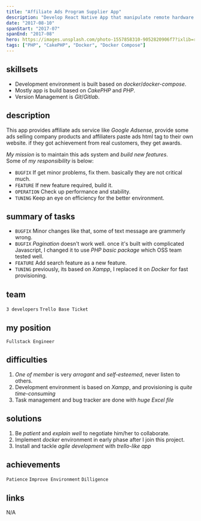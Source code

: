 ```yaml
---
title: "Affiliate Ads Program Supplier App"
description: "Develop React Native App that manipulate remote hardware device via BLE connection."
date: "2017-08-10"
spanStart: "2017-07"
spanEnd: "2017-08"
hero: https://images.unsplash.com/photo-1557858310-9052820906f7?ixlib=rb-1.2.1&ixid=eyJhcHBfaWQiOjEyMDd9&auto=format&fit=crop&w=1350&q=80
tags: ["PHP", "CakePHP", "Docker", "Docker Compose"]
---
```


## skillsets

- Development environment is built based on _docker_/_docker-compose_.
- Mostly app is build based on _CakePHP_ and _PHP_.
- Version Management is _Git_/_Gitlab_.

## description

This app provides affiliate ads service like _Google Adsense_, provide some ads selling company products and affiliaters paste ads html tag to their own website. if they got achievement from real customers, they get awards.

_My mission_ is to maintain this ads system and _build new features_.  
Some of _my responsibility_ is below:

- `BUGFIX` If get minor problems, fix them. basically they are not critical much.
- `FEATURE` If new feature required, build it.
- `OPERATION` Check up performance and stability.
- `TUNING` Keep an eye on efficiency for the better environment.

## summary of tasks

- `BUGFIX` Minor changes like that, some of text message are grammerly wrong.
- `BUGFIX` _Pagination_ doesn't work well. once it's built with complicated Javascript, I changed it to use _PHP basic package_ which OSS team tested well.
- `FEATURE` Add search feature as a new feature.
- `TUNING` previously, its based on _Xampp_, I replaced it on _Docker_ for fast provisioning.

## team

`3 developers` `Trello Base Ticket`

## my position

`Fullstack Engineer`

## difficulties

1. _One of member_ is very _arrogant_ and _self-esteemed_, never listen to others.
2. Development environment is based on _Xampp_, and provisioning is _quite time-consuming_
3. Task management and bug tracker are done with _huge Excel file_

## solutions

1. Be _patient_ and _explain well_ to negotiate him/her to collaborate.
2. Implement _docker_ environment in early phase after I join this project.
3. Install and tackle _agile development_ with _trello-like app_

## achievements

`Patience` `Improve Environment` `Dilligence`

## links

N/A
